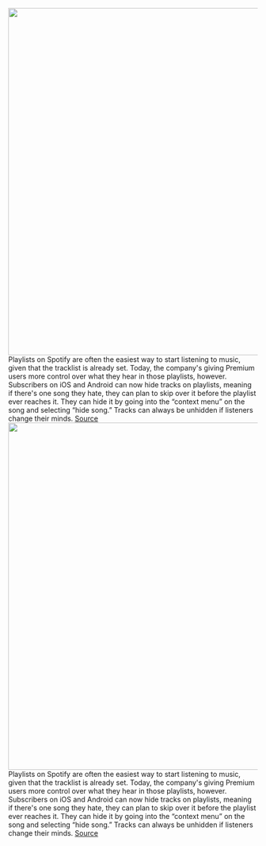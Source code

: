 <img src='https://cdn.vox-cdn.com/thumbor/vQ6YTog-9n7omH6FR_hPPzTQbXw=/0x0:1820x1213/1200x800/filters:focal(765x462:1055x752)/cdn.vox-cdn.com/uploads/chorus_image/image/66662079/acastro_180213_1777_0004.0.jpg' width='700px' /><br/>
Playlists on Spotify are often the easiest way to start listening to music, given that the tracklist is already set. Today, the company's giving Premium users more control over what they hear in those playlists, however. Subscribers on iOS and Android can now hide tracks on playlists, meaning if there's one song they hate, they can plan to skip over it before the playlist ever reaches it. They can hide it by going into the “context menu” on the song and selecting “hide song.” Tracks can always be unhidden if listeners change their minds.
<a href='https://www.theverge.com/2020/4/16/21223537/spotify-playlist-subscriber-skip-hide-song-premium'> Source <a/><img src='https://cdn.vox-cdn.com/thumbor/vQ6YTog-9n7omH6FR_hPPzTQbXw=/0x0:1820x1213/1200x800/filters:focal(765x462:1055x752)/cdn.vox-cdn.com/uploads/chorus_image/image/66662079/acastro_180213_1777_0004.0.jpg' width='700px' /><br/>
Playlists on Spotify are often the easiest way to start listening to music, given that the tracklist is already set. Today, the company's giving Premium users more control over what they hear in those playlists, however. Subscribers on iOS and Android can now hide tracks on playlists, meaning if there's one song they hate, they can plan to skip over it before the playlist ever reaches it. They can hide it by going into the “context menu” on the song and selecting “hide song.” Tracks can always be unhidden if listeners change their minds.
<a href='https://www.theverge.com/2020/4/16/21223537/spotify-playlist-subscriber-skip-hide-song-premium'> Source <a/>